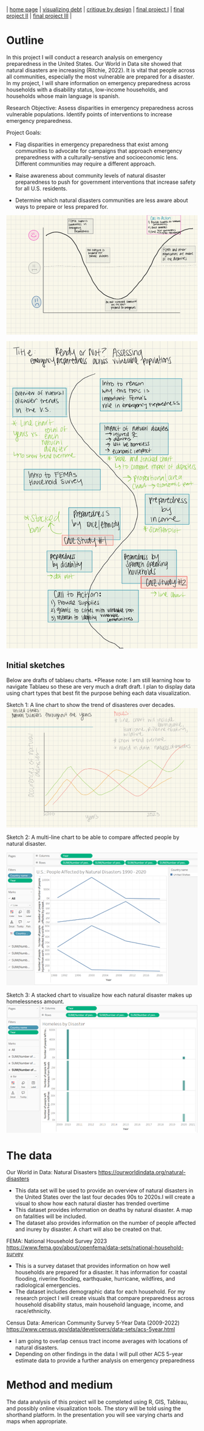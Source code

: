 | [home page](https://lauraxxsantos.github.io/Portfolio_LauraSantos/) | [visualizing debt](visualizing-government-debt) | [critique by design](critique-by-design) | [final project I](final-project-part-one) | [final project II](final-project-part-two) | [final project III](final-project-part-three) |

# Outline
In this project I will conduct a research analysis on emergency preparedness in the United States. Our World in Data site showed that natural disasters are increasing (Ritchie, 2022). It is vital that people across all communities, especially the most vulnerable are prepared for a disaster. In my project, I will share information on emergency preparedness across households with a disability status, low-income households, and households whose main language is spanish. 

Research Objective: Assess disparities in emergency preparedness across vulnerable populations. Identify points of interventions to increase emergency preparedness. 

Project Goals: 
- Flag disparities in emergency preparedness that exist among communities to advocate for campaigns that approach emergency preparedness with a culturally-senstive and socioeconomic lens. Different communities may require a different approach. 

- Raise awareness about community levels of natural disaster preparedness to push for government interventions that increase safety for all U.S. residents. 

- Determine which natural disasters communities are less aware about ways to prepare or less prepared for. 


![Sketches-3](Sketches-3.jpg)

![Sketches-6](Sketches-6.jpg)



## Initial sketches

Below are drafts of tablaeu charts. 
*Please note: I am still learning how to navigate Tablaeu so these are very much a draft draft. I plan to display data using chart types that best fit the purpose behing each data visualization.

Sketch 1: A line chart to show the trend of disasteres over decades.  
![Sketches-4](Sketches-4.jpg)

Sketch 2: A multi-line chart to be able to compare affected people by natural disaster.

![Sketches-1](SketchFinalProject1.png)

Sketch 3: 
A stacked chart to visualize how each natural disaster makes up homelessness amount. 
![Sketches-2](SketchFinalProject2.png)




# The data
 
Our World in Data: 
Natural Disasters
https://ourworldindata.org/natural-disasters
- This data set will be used to provide an overview of natural disasters in the United States over the last four decades 90s to 2020s.I will create a visual to show how each natural diaster has trended overtime
- This dataset provides information on deaths by natural disaster. A map on fatalities will be included. 
- The dataset also provides information on the number of people affected and inurey by disaster. A chart will also be created on that. 

FEMA:
National Household Survey 2023
https://www.fema.gov/about/openfema/data-sets/national-household-survey 
- This is a survey dataset that provides information on how well households are prepared for a disaster. It has information for coastal flooding, riverine flooding, earthquake, hurricane, wildfires, and radiological emergencies. 
- The dataset includes demographic data for each household. For my research project I will create visuals that compare preparedness across household disability status, main household language, income, and race/ethnicity. 

Census Data: 
American Community Survey 5-Year Data (2009-2022) 
https://www.census.gov/data/developers/data-sets/acs-5year.html 
- I am going to overlap census tract income averages with locations of natural disasters. 
- Depending on other findings in the data I will pull other ACS 5-year estimate data to provide a further analysis on emergency preparedness



# Method and medium
The data analysis of this project will be completed using R, GIS, Tableau, and possibly online visualization tools. The story will be told using the shorthand platform. In the presentation you will see varying charts and maps when appropriate. 
